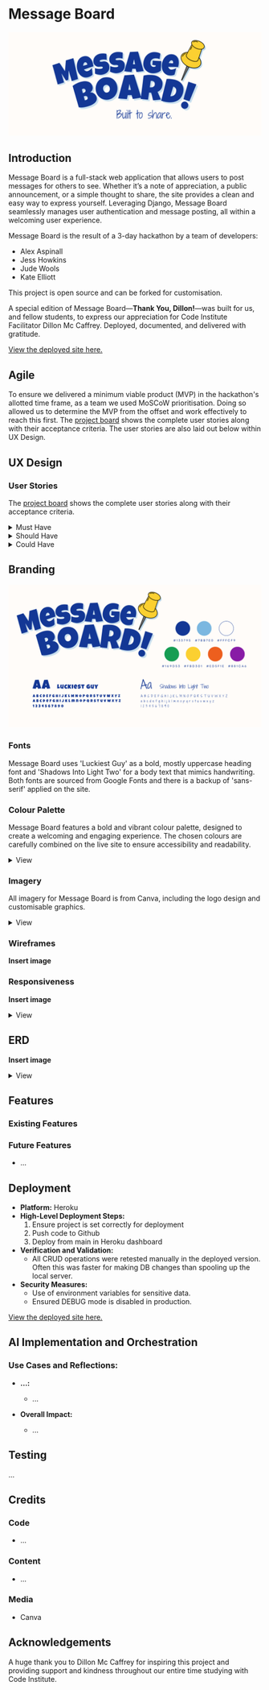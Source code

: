 # Message Board

![Message Board header](readme/images/message-board-header.png)

## Introduction
Message Board is a full-stack web application that allows users to post messages for others to see. Whether it’s a note of appreciation, a public announcement, or a simple thought to share, the site provides a clean and easy way to express yourself. Leveraging Django, Message Board seamlessly manages user authentication and message posting, all within a welcoming user experience.

Message Board is the result of a 3-day hackathon by a team of developers:

* Alex Aspinall
* Jess Howkins
* Jude Wools
* Kate Elliott

This project is open source and can be forked for customisation.  

A special edition of Message Board—**Thank You, Dillon!**—was built for us, and fellow students, to express our appreciation for Code Institute Facilitator Dillon Mc Caffrey. Deployed, documented, and delivered with gratitude.

<a href="https://messageboard1-f1454f42f245.herokuapp.com/" target="_blank">View the deployed site here.</a>

## Agile

To ensure we delivered a minimum viable product (MVP) in the hackathon's allotted time frame, as a team we used MoSCoW prioritisation. Doing so allowed us to determine the MVP from the offset and work effectively to reach this first. The <a href="" target="_blank">project board</a> shows the complete user stories along with their acceptance criteria. The user stories are also laid out below within UX Design.

## UX Design
### User Stories

The <a href="" target="_blank">project board</a> shows the complete user stories along with their acceptance criteria.

<details><summary>Must Have</summary>

* As a ...
</details>

<details><summary>Should Have</summary>

* As a ...
</details>

<details><summary>Could Have</summary>

* As a ...
</details>

## Branding

![Message Board branding](readme/images/message-board-branding.png)

### Fonts

Message Board uses 'Luckiest Guy' as a bold, mostly uppercase heading font and 'Shadows Into Light Two' for a body text that mimics handwriting. Both fonts are sourced from Google Fonts and there is a backup of 'sans-serif' applied on the site.

### Colour Palette

Message Board features a bold and vibrant colour palette, designed to create a welcoming and engaging experience. The chosen colours are carefully combined on the live site to ensure accessibility and readability.

<details><summary>View</summary>

![Message Board colour palette](readme/images/message-board-colour-palette.png)
</details>

### Imagery

All imagery for Message Board is from Canva, including the logo design and customisable graphics.

<details><summary>View</summary>

![Message Board imagery](readme/images/message-board-imagery.png)
</details>

### Wireframes

**Insert image** 

### Responsiveness

**Insert image** 
<details><summary>View</summary>

![Message Board responsiveness](assets/images)
</details>

## ERD

**Insert image** 
<details><summary>View</summary>

![Message Board ERD](assets/images)
</details>
    
## Features

### Existing Features

### Future Features

* ...

## Deployment
- **Platform:** Heroku
- **High-Level Deployment Steps:** 
  1. Ensure project is set correctly for deployment
  2. Push code to Github
  3. Deploy from main in Heroku dashboard
- **Verification and Validation:**
  - All CRUD operations were retested manually in the deployed version. Often this was faster for making DB changes than spooling up the local server.
- **Security Measures:**
  - Use of environment variables for sensitive data.
  - Ensured DEBUG mode is disabled in production.

 <a href="https://messageboard1-f1454f42f245.herokuapp.com/" target="_blank">View the deployed site here.</a>

## AI Implementation and Orchestration
### Use Cases and Reflections:
  - **...:**
    - ...

- **Overall Impact:**
  - ...

## Testing

...

## Credits
### Code
* ...

### Content
* ...

### Media
* Canva

## Acknowledgements
A huge thank you to Dillon Mc Caffrey for inspiring this project and providing support and kindness throughout our entire time studying with Code Institute.
